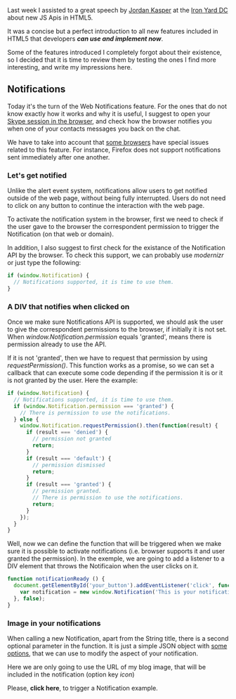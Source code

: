Last week I assisted to a great speech by [Jordan Kasper](https://jordankasper.com/) at the [Iron Yard DC](https://www.theironyard.com/) about new JS Apis in HTML5.

It was a concise but a perfect introduction to all new features included in HTML5 that developers ***can use and implement now***.

Some of the features introduced I completely forgot about their existence, so I decided that it is time to review them by testing the ones I find more interesting, and write my impressions here.


## Notifications

Today it's the turn of the Web Notifications feature. For the ones that do not know exactly how it works and why it is useful, I suggest to open your [Skype session in the browser](https://web.skype.com/), and check how the browser notifies you when one of your contacts messages you back on the chat.

We have to take into account that [some browsers](http://caniuse.com/#search=web%20notifications) have special issues related to this feature. For instance, Firefox does not support notifications sent immediately after one another.

### Let's get notified

Unlike the alert event system, notifications allow users to get notified outside of the web page, without being fully interrupted. Users do not need to click on any button to continue the interaction with the web page.

To activate the notification system in the browser, first we need to check if the user gave to the browser the correspondent permission to trigger the Notification (on that web or domain).

In addition, I also suggest to first check for the existance of the Notification API by the browser. To check this support, we can probably use *modernizr* or just type the following:


```javascript
if (window.Notification) {
  // Notifications supported, it is time to use them.
}
```

### A DIV that notifies when clicked on

Once we make sure Notifications API is supported, we should ask the user to give the correspondent permissions to the browser, if initially it is not set. When *window.Notification.permission* equals 'granted', means there is permission already to use the API.  

If it is not 'granted', then we have to request that permission by using *requestPermission()*. This function works as a promise, so we can set a callback that can execute some code depending if the permission it is or it is not granted by the user. Here the example:

```javascript
if (window.Notification) {
  // Notifications supported, it is time to use them.
  if (window.Notification.permission === 'granted') {
    // There is permission to use the notifications.
  } else {
    window.Notification.requestPermission().then(function(result) {
      if (result === 'denied') {
        // permission not granted
        return;
      }
      if (result === 'default') {
        // permission dismissed
        return;
      }
      if (result === 'granted') {
        // permission granted.
        // There is permission to use the notifications.
        return;
      }
    });
  }
}
```

Well, now we can define the function that will be triggered when we make sure it is possible to activate notifications (i.e. browser supports it and user granted the permission). In the exemple, we are going to add a listener to a DIV element that throws the Notificaion when the user clicks on it. 

```javascript
function notificationReady () {
  document.getElementById('your_button').addEventListener('click', function () {
    var notification = new window.Notification('This is your notification...');
  }, false);
}
```

### Image in your notifications

When calling a new Notification, apart from the String title, there is a second optional parameter in the function. It is just a simple JSON object with [some options](https://developer.mozilla.org/en-US/docs/Web/API/notification/Notification), that we can use to modify the aspect of your notification.

Here we are only going to use the URL of my blog image, that will be included in the notification (option key *icon*)

Please, <a id='click_here_button'>**click here**</a>, to trigger a Notification example.

<script>
window.onload = function () {
  var notificationReady = function () {
    document.getElementById('click_here_button').addEventListener('click', function (event) {
      event.preventDefault();
      var notification = new window.Notification('Hi my friend!',
        { icon: '/assets/profile.jpg'}
      );
    }, false);
  };

  if (window.Notification) {
    if (window.Notification.permission === 'granted') {
      notificationReady();
    } else {
      window.Notification.requestPermission().then(function(result) {
        if (result === 'denied') {
          return;
        }
        if (result === 'default') {
          return;
        }
        if (result === 'granted') {
          notificationReady();
          return;
        }
      });
    }
  }

}
</script>
